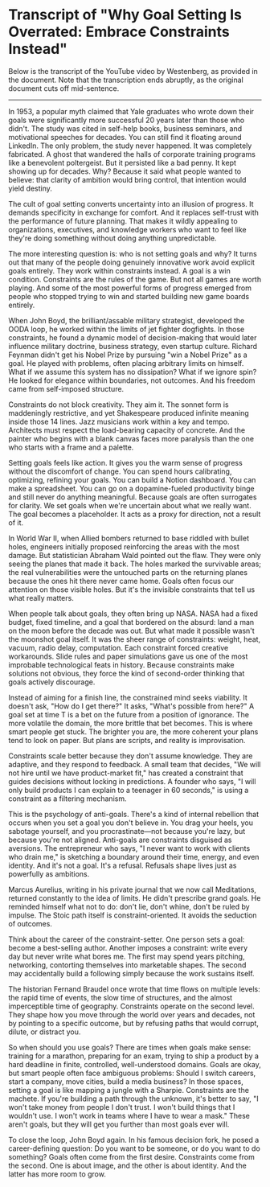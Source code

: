 # Transcript of "Why Goal Setting Is Overrated: Embrace Constraints Instead"

Below is the transcript of the YouTube video by Westenberg, as provided in the document. Note that the transcription ends abruptly, as the original document cuts off mid-sentence.

---

In 1953, a popular myth claimed that Yale graduates who wrote down their goals were significantly more successful 20 years later than those who didn't. The study was cited in self-help books, business seminars, and motivational speeches for decades. You can still find it floating around LinkedIn. The only problem, the study never happened. It was completely fabricated. A ghost that wandered the halls of corporate training programs like a benevolent poltergeist. But it persisted like a bad penny. It kept showing up for decades. Why? Because it said what people wanted to believe: that clarity of ambition would bring control, that intention would yield destiny.

The cult of goal setting converts uncertainty into an illusion of progress. It demands specificity in exchange for comfort. And it replaces self-trust with the performance of future planning. That makes it wildly appealing to organizations, executives, and knowledge workers who want to feel like they're doing something without doing anything unpredictable.

The more interesting question is: who is not setting goals and why? It turns out that many of the people doing genuinely innovative work avoid explicit goals entirely. They work within constraints instead. A goal is a win condition. Constraints are the rules of the game. But not all games are worth playing. And some of the most powerful forms of progress emerged from people who stopped trying to win and started building new game boards entirely.

When John Boyd, the brilliant/assable military strategist, developed the OODA loop, he worked within the limits of jet fighter dogfights. In those constraints, he found a dynamic model of decision-making that would later influence military doctrine, business strategy, even startup culture. Richard Feynman didn't get his Nobel Prize by pursuing "win a Nobel Prize" as a goal. He played with problems, often placing arbitrary limits on himself. What if we assume this system has no dissipation? What if we ignore spin? He looked for elegance within boundaries, not outcomes. And his freedom came from self-imposed structure.

Constraints do not block creativity. They aim it. The sonnet form is maddeningly restrictive, and yet Shakespeare produced infinite meaning inside those 14 lines. Jazz musicians work within a key and tempo. Architects must respect the load-bearing capacity of concrete. And the painter who begins with a blank canvas faces more paralysis than the one who starts with a frame and a palette.

Setting goals feels like action. It gives you the warm sense of progress without the discomfort of change. You can spend hours calibrating, optimizing, refining your goals. You can build a Notion dashboard. You can make a spreadsheet. You can go on a dopamine-fueled productivity binge and still never do anything meaningful. Because goals are often surrogates for clarity. We set goals when we're uncertain about what we really want. The goal becomes a placeholder. It acts as a proxy for direction, not a result of it.

In World War II, when Allied bombers returned to base riddled with bullet holes, engineers initially proposed reinforcing the areas with the most damage. But statistician Abraham Wald pointed out the flaw. They were only seeing the planes that made it back. The holes marked the survivable areas; the real vulnerabilities were the untouched parts on the returning planes because the ones hit there never came home. Goals often focus our attention on those visible holes. But it's the invisible constraints that tell us what really matters.

When people talk about goals, they often bring up NASA. NASA had a fixed budget, fixed timeline, and a goal that bordered on the absurd: land a man on the moon before the decade was out. But what made it possible wasn't the moonshot goal itself. It was the sheer range of constraints: weight, heat, vacuum, radio delay, computation. Each constraint forced creative workarounds. Slide rules and paper simulations gave us one of the most improbable technological feats in history. Because constraints make solutions not obvious, they force the kind of second-order thinking that goals actively discourage.

Instead of aiming for a finish line, the constrained mind seeks viability. It doesn't ask, "How do I get there?" It asks, "What's possible from here?" A goal set at time T is a bet on the future from a position of ignorance. The more volatile the domain, the more brittle that bet becomes. This is where smart people get stuck. The brighter you are, the more coherent your plans tend to look on paper. But plans are scripts, and reality is improvisation.

Constraints scale better because they don't assume knowledge. They are adaptive, and they respond to feedback. A small team that decides, "We will not hire until we have product-market fit," has created a constraint that guides decisions without locking in predictions. A founder who says, "I will only build products I can explain to a teenager in 60 seconds," is using a constraint as a filtering mechanism.

This is the psychology of anti-goals. There's a kind of internal rebellion that occurs when you set a goal you don't believe in. You drag your heels, you sabotage yourself, and you procrastinate—not because you're lazy, but because you're not aligned. Anti-goals are constraints disguised as aversions. The entrepreneur who says, "I never want to work with clients who drain me," is sketching a boundary around their time, energy, and even identity. And it's not a goal. It's a refusal. Refusals shape lives just as powerfully as ambitions.

Marcus Aurelius, writing in his private journal that we now call Meditations, returned constantly to the idea of limits. He didn't prescribe grand goals. He reminded himself what not to do: don't lie, don't whine, don't be ruled by impulse. The Stoic path itself is constraint-oriented. It avoids the seduction of outcomes.

Think about the career of the constraint-setter. One person sets a goal: become a best-selling author. Another imposes a constraint: write every day but never write what bores me. The first may spend years pitching, networking, contorting themselves into marketable shapes. The second may accidentally build a following simply because the work sustains itself.

The historian Fernand Braudel once wrote that time flows on multiple levels: the rapid time of events, the slow time of structures, and the almost imperceptible time of geography. Constraints operate on the second level. They shape how you move through the world over years and decades, not by pointing to a specific outcome, but by refusing paths that would corrupt, dilute, or distract you.

So when should you use goals? There are times when goals make sense: training for a marathon, preparing for an exam, trying to ship a product by a hard deadline in finite, controlled, well-understood domains. Goals are okay, but smart people often face ambiguous problems: Should I switch careers, start a company, move cities, build a media business? In those spaces, setting a goal is like mapping a jungle with a Sharpie. Constraints are the machete. If you're building a path through the unknown, it's better to say, "I won't take money from people I don't trust. I won't build things that I wouldn't use. I won't work in teams where I have to wear a mask." These aren't goals, but they will get you further than most goals ever will.

To close the loop, John Boyd again. In his famous decision fork, he posed a career-defining question: Do you want to be someone, or do you want to do something? Goals often come from the first desire. Constraints come from the second. One is about image, and the other is about identity. And the latter has more room to grow.